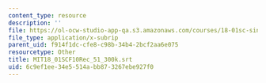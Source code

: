 ```yaml
---
content_type: resource
description: ''
file: https://ol-ocw-studio-app-qa.s3.amazonaws.com/courses/18-01sc-single-variable-calculus-fall-2010/6c9ef1ee34e5514abb873267ebe927f0_MIT18_01SCF10Rec_51_300k.vtt
file_type: application/x-subrip
parent_uid: f914f1dc-cfe8-c98b-34b4-2bcf2aa6e075
resourcetype: Other
title: MIT18_01SCF10Rec_51_300k.srt
uid: 6c9ef1ee-34e5-514a-bb87-3267ebe927f0
---
```

